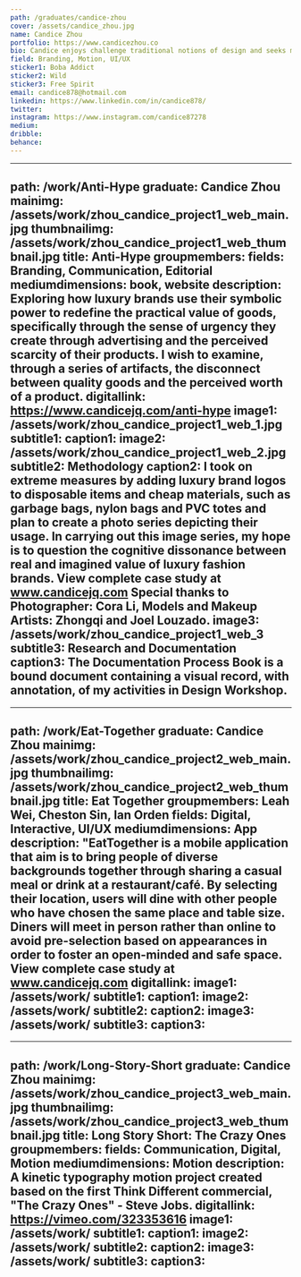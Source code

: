 ```yaml
---
path: /graduates/candice-zhou
cover: /assets/candice_zhou.jpg
name: Candice Zhou
portfolio: https://www.candicezhou.co
bio: Candice enjoys challenge traditional notions of design and seeks more conceptual as well as innovative approaches to her design process. As a designer, she understands design is not just about aesthetics, rather the purpose is to improve the relationship between people, objects and the environment. It is about how things work. Her goal is to practice user-centered design and provide creative approaches to improve people’s lives.
field: Branding, Motion, UI/UX
sticker1: Boba Addict
sticker2: Wild
sticker3: Free Spirit
email: candice878@hotmail.com
linkedin: https://www.linkedin.com/in/candice878/
twitter:	
instagram: https://www.instagram.com/candice87278
medium:
dribble:	
behance:	
---
```


---
path: /work/Anti-Hype
graduate: Candice Zhou
mainimg: /assets/work/zhou_candice_project1_web_main.jpg
thumbnailimg: /assets/work/zhou_candice_project1_web_thumbnail.jpg
title: Anti-Hype
groupmembers:
fields: Branding, Communication, Editorial
mediumdimensions: book, website
description: Exploring how luxury brands use their symbolic power to redefine the practical value of goods, specifically through the sense of urgency they create through advertising and the perceived scarcity of their products. I wish to examine, through a series of artifacts, the disconnect between quality goods and the perceived worth of a product.
digitallink: https://www.candicejq.com/anti-hype
image1: /assets/work/zhou_candice_project1_web_1.jpg
subtitle1:
caption1:
image2: /assets/work/zhou_candice_project1_web_2.jpg
subtitle2: Methodology
caption2: I took on extreme measures by adding luxury brand logos to disposable items and cheap materials, such as garbage bags, nylon bags and PVC totes and plan to create a photo series depicting their usage. In carrying out this image series, my hope is to question the cognitive dissonance between real and imagined value of luxury fashion brands. View complete case study at www.candicejq.com Special thanks to Photographer: Cora Li, Models and Makeup Artists: Zhongqi and Joel Louzado.
image3: /assets/work/zhou_candice_project1_web_3
subtitle3: Research and Documentation
caption3: The Documentation Process Book is a bound document containing a visual record, with annotation, of my activities in Design Workshop.
---

---
path: /work/Eat-Together
graduate: Candice Zhou
mainimg: /assets/work/zhou_candice_project2_web_main.jpg
thumbnailimg: /assets/work/zhou_candice_project2_web_thumbnail.jpg
title: Eat Together
groupmembers: Leah Wei, Cheston Sin, Ian Orden
fields: Digital, Interactive, UI/UX
mediumdimensions: App
description: "EatTogether is a mobile application that aim is to bring people of diverse backgrounds together through sharing a casual meal or drink at a restaurant/café. By selecting their location, users will dine with other people who have chosen the same place and table size. Diners will meet in person rather than online to avoid pre-selection based on appearances in order to foster an open-minded and safe space. View complete case study at www.candicejq.com 
digitallink:
image1: /assets/work/
subtitle1:
caption1:
image2: /assets/work/
subtitle2:
caption2:
image3: /assets/work/
subtitle3:
caption3:
---

---
path: /work/Long-Story-Short
graduate: Candice Zhou
mainimg: /assets/work/zhou_candice_project3_web_main.jpg
thumbnailimg: /assets/work/zhou_candice_project3_web_thumbnail.jpg
title: Long Story Short: The Crazy Ones
groupmembers:
fields: Communication, Digital, Motion
mediumdimensions: Motion
description: A kinetic typography motion project created based on the first Think Different commercial, "The Crazy Ones" - Steve Jobs.
digitallink: https://vimeo.com/323353616
image1: /assets/work/
subtitle1:
caption1:
image2: /assets/work/
subtitle2:
caption2:
image3: /assets/work/
subtitle3:
caption3:
---
